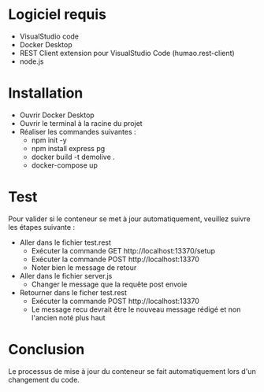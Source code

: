 # Logiciel requis
- VisualStudio code
- Docker Desktop
- REST Client extension pour VisualStudio Code (humao.rest-client)
- node.js

# Installation 
- Ouvrir Docker Desktop
- Ouvrir le terminal à la racine du projet
- Réaliser les commandes suivantes : 
  - npm init -y
  - npm install express pg
  - docker build -t demolive .
  - docker-compose up

# Test
Pour valider si le conteneur se met à jour automatiquement, veuillez suivre les étapes suivante :

- Aller dans le fichier test.rest
  - Exécuter la commande GET http://localhost:13370/setup
  - Exécuter la commande POST http://localhost:13370
  - Noter bien le message de retour
- Aller dans le fichier server.js
  - Changer le message que la requête post envoie
- Retourner dans le ficher test.rest
  - Exécuter la commande POST http://localhost:13370
  - Le message recu devrait être le nouveau message rédigé et non l'ancien noté plus haut

# Conclusion
Le processus de mise à jour du conteneur se fait automatiquement lors d'un changement du code.
